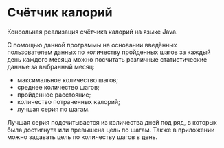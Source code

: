 # Счётчик калорий
Консольная реализация счётчика калорий на языке Java.

С помощью данной программы на основании введённых пользователем данных по количеству пройденных шагов за каждый день каждого месяца можно посчитать различные статистические данные за выбранный месяц:

- максимальное количество шагов;
- среднее количество шагов;
- пройденное расстояние;
- количество потраченных калорий;
- лучшая серия по шагам.

Лучшая серия подсчитывается из количества дней под ряд, в которых была достигнута или превышена цель по шагам. Также в приложении можно задавать цель по количеству шагов в день.
